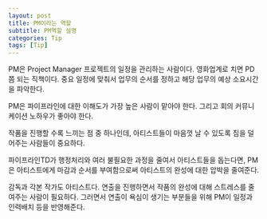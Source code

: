 ```yaml
---
layout: post
title: PM이라는 역할
subtitle: PM역할 설명
categories: Tip
tags: [Tip]
---
```


PM은 Project Manager 프로젝트의 일정을 관리하는 사람이다.
영화업계로 치면 PD쯤 되는 직책이다.
중요 일정에 맞춰서 업무의 순서를 정하고 해당 업무의 예상 소요시간을 파악한다.

PM은 파이프라인에 대한 이해도가 가장 높은 사람이 맡아야 한다.
그리고 회의 커뮤니케이션 노하우가 좋아야 한다.

작품을 진행할 수록 느끼는 점 중 하나인데,
아티스트들이 마음껏 날 수 있도록 짐을 덜어주는 사람들이 중요하다.

파이프라인TD가 행정처리와 여러 불필요한 과정을 줄여서 아티스트들을 돕는다면,
PM은 아티스트에게 마감과 순서를 부여함으로써 아티스트의 완성에 대한 압박을 줄여준다.

감독과 각본 작가도 아티스트다.
연출을 진행하면서 작품의 완성에 대해 스트레스를 줄여주는 사람이 필요하다.
그러면서 연출이 욕심이 생기는 부분들을 위해 PM이 일정과 인력배치 등을 반영해준다.
